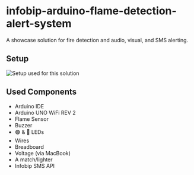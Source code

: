 # infobip-arduino-flame-detection-alert-system
A showcase solution for fire detection and audio, visual, and SMS alerting.

## Setup
![Setup used for this solution](url "https://i.ibb.co/D1pQWYH/infobip-arduino-setup.png")


## Used Components
- Arduino IDE
- Arduino UNO WiFi REV 2
- Flame Sensor
- Buzzer
- 🟢 & 🔴 LEDs
- Wires
- Breadboard
- Voltage (via MacBook)
- A match/lighter
- Infobip SMS API
